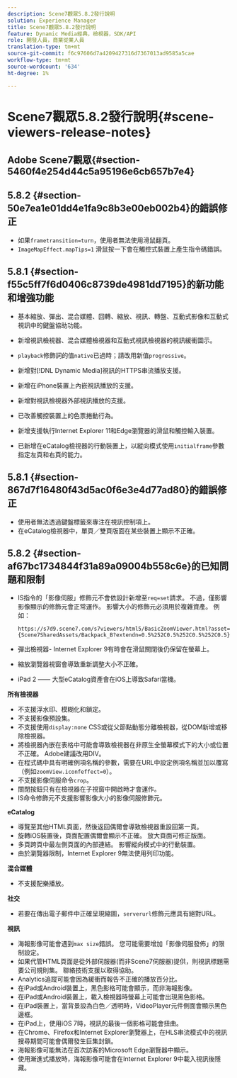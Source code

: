 ```yaml
---
description: Scene7觀眾5.8.2發行說明
solution: Experience Manager
title: Scene7觀眾5.8.2發行說明
feature: Dynamic Media經典，檢視器，SDK/API
role: 開發人員，商業從業人員
translation-type: tm+mt
source-git-commit: f6c97606d7a4209427316d7367013ad9585a5cae
workflow-type: tm+mt
source-wordcount: '634'
ht-degree: 1%

---
```



# Scene7觀眾5.8.2發行說明{#scene-viewers-release-notes}

## Adobe Scene7觀眾{#section-5460f4e254d44c5a95196e6cb657b7e4}

## 5.8.2 {#section-50e7ea1e01dd4e1fa9c8b3e00eb002b4}的錯誤修正

* 如果`frametransition=turn`，使用者無法使用滑鼠翻頁。
* `ImageMapEffect.mapTips=1` 滑鼠按一下會在觸控式裝置上產生指令碼錯誤。

## 5.8.1 {#section-f55c5ff7f6d0406c8739de4981dd7195}的新功能和增強功能

* 基本縮放、彈出、混合媒體、回轉、縮放、視訊、轉盤、互動式影像和互動式視訊中的鍵盤協助功能。
* 新增視訊檢視器、混合媒體檢視器和互動式視訊檢視器的視訊緩衝圖示。
* `playback`修飾詞的值`native`已過時；請改用新值`progressive`。

* 新增對[!DNL Dynamic Media]視訊的HTTPS串流播放支援。
* 新增在iPhone裝置上內嵌視訊播放的支援。
* 新增對視訊檢視器外部視訊播放的支援。
* 已改善觸控裝置上的色票捲動行為。
* 新增支援執行Internet Explorer 11和Edge瀏覽器的滑鼠和觸控輸入裝置。
* 已新增在eCatalog檢視器的行動裝置上，以縱向模式使用`initialframe`參數指定左頁和右頁的能力。

## 5.8.1 {#section-867d7f16480f43d5ac0f6e3e4d77ad80}的錯誤修正

* 使用者無法透過鍵盤標籤來專注在視訊控制項上。
* 在eCatalog檢視器中，單頁／雙頁版面在某些裝置上顯示不正確。

## 5.8.2 {#section-af67bc1734844f31a89a09004b558c6e}的已知問題和限制

* IS指令的「影像伺服」修飾元不會依設計新增至`req=set`請求。 不過，僅影響影像顯示的修飾元會正常運作。 影響大小的修飾元必須用於複雜資產。 例如：

   `https://s7d9.scene7.com/s7viewers/html5/BasicZoomViewer.html?asset= {Scene7SharedAssets/Backpack_B?extendn=0.5%252C0.5%252C0.5%252C0.5}`

* 彈出檢視器- Internet Explorer 9有時會在滑鼠關閉後仍保留在螢幕上。
* 縮放瀏覽器視窗會導致重新調整大小不正確。
* iPad 2 —— 大型eCatalog資產會在iOS上導致Safari當機。

**所有檢視器**

* 不支援浮水印、模糊化和鎖定。
* 不支援影像預設集。
* 不支援使用`display:none` CSS或從父節點動態分離檢視器，從DOM新增或移除檢視器。
* 將檢視器內嵌在表格中可能會導致檢視器在非原生全螢幕模式下的大小或位置不正確。 Adobe建議改用DIV。
* 在程式碼中具有明確例項名稱的參數，需要在URL中設定例項名稱並加以覆寫（例如`zoomView.iconfeffect=0`）。
* 不支援影像伺服命令`crop`。
* 關閉按鈕只有在檢視器在子視窗中開啟時才會運作。
* IS命令修飾元不支援影響影像大小的影像伺服修飾元。

**eCatalog**

* 導覽至其他HTML頁面，然後返回偶爾會導致檢視器重設回第一頁。
* 旋轉iOS裝置後，頁面配置偶爾會顯示不正確。 放大頁面可修正版面。
* 多頁跨頁中最左側頁面的內部連結。 影響縱向模式中的行動裝置。
* 由於瀏覽器限制，Internet Explorer 9無法使用列印功能。

**混合媒體**

* 不支援配樂播放。

**社交**

* 若要在傳出電子郵件中正確呈現縮圖，`serverurl`修飾元應具有絕對URL。

**視訊**

* 海報影像可能會遇到`max size`錯誤。 您可能需要增加「影像伺服發佈」的限制設定。
* 如果代管HTML頁面是從外部伺服器(而非Scene7伺服器)提供，則視訊標題需要公司規則集。 聯絡技術支援以取得協助。
* Analytics追蹤可能會因為緩衝而報告不正確的播放百分比。
* 在iPad或Android裝置上，黑色影格可能會顯示，而非海報影像。
* 在iPad或Android裝置上，載入檢視器時螢幕上可能會出現黑色影格。
* 在iPad裝置上，當背景設為白色／透明時，VideoPlayer元件側面會顯示黑色邊框。
* 在iPad上，使用iOS 7時，視訊的最後一個影格可能會扭曲。
* 在Chrome、Firefox和Internet Explorer瀏覽器上，在HLS串流模式中的視訊搜尋期間可能會偶爾發生巨集封鎖。
* 海報影像可能無法在首次訪客的Microsoft Edge瀏覽器中顯示。
* 使用漸進式播放時，海報影像可能會在Internet Explorer 9中載入視訊後隱藏。

